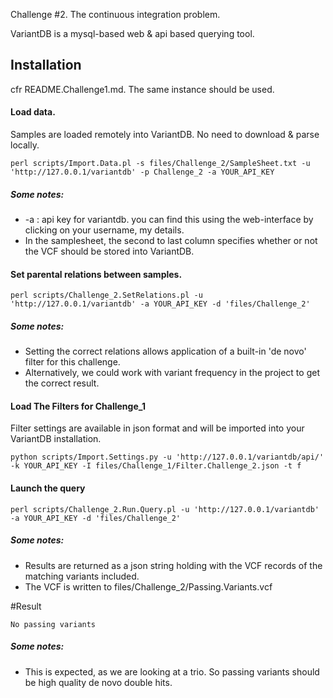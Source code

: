 Challenge #2. The continuous integration problem.

VariantDB is a mysql-based web & api based querying tool.  

## Installation 

cfr README.Challenge1.md. The same instance should be used.




#### Load data.

Samples are loaded remotely into VariantDB. No need to download & parse locally.

```
perl scripts/Import.Data.pl -s files/Challenge_2/SampleSheet.txt -u 'http://127.0.0.1/variantdb' -p Challenge_2 -a YOUR_API_KEY
```

##### Some  notes:
* -a : api key for variantdb. you can  find this using the web-interface by clicking on your username, my details.
* In the samplesheet, the second to last column specifies whether or not the VCF should be stored into VariantDB. 



#### Set parental relations between samples.

```
perl scripts/Challenge_2.SetRelations.pl -u 'http://127.0.0.1/variantdb' -a YOUR_API_KEY -d 'files/Challenge_2'
```

##### Some  notes:
* Setting the correct relations allows application of a built-in 'de novo' filter for this challenge. 
* Alternatively, we could work with variant frequency in the project to get the correct result.

#### Load The Filters for Challenge_1
Filter settings are available in json format and will be imported into your VariantDB installation.

```
python scripts/Import.Settings.py -u 'http://127.0.0.1/variantdb/api/' -k YOUR_API_KEY -I files/Challenge_1/Filter.Challenge_2.json -t f
```




#### Launch the query

```
perl scripts/Challenge_2.Run.Query.pl -u 'http://127.0.0.1/variantdb' -a YOUR_API_KEY -d 'files/Challenge_2'
```

##### Some notes: 
* Results are returned as a json string holding with the VCF records of the matching variants included.
* The VCF is written to files/Challenge_2/Passing.Variants.vcf


#Result

```
No passing variants
```

##### Some notes:
* This is expected, as we are looking at a trio. So passing variants should be high quality de novo double hits.

